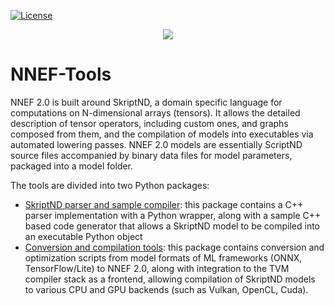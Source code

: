 [![License](https://img.shields.io/badge/License-Apache%202.0-blue.svg)](https://opensource.org/licenses/Apache-2.0)

<p align="center"><img src="https://www.khronos.org/images/jcogs_img/cache/nnef_500px_apr17_-_28de80_-_3c2b17797282ce265889b88b2035b24403f2d049.png" /></p>

# NNEF-Tools

NNEF 2.0 is built around SkriptND, a domain specific language for computations on N-dimensional arrays (tensors). It allows the detailed description of tensor operators, including custom ones, and graphs composed from them, and the compilation of models into executables via automated lowering passes. NNEF 2.0 models are essentially ScriptND source files accompanied by binary data files for model parameters, packaged into a model folder.

The tools are divided into two Python packages:
* [SkriptND parser and sample compiler](skriptnd-pyproject): this package contains a C++ parser implementation with a Python wrapper, along with a sample C++ based code generator that allows a SkriptND model to be compiled into an executable Python object
* [Conversion and compilation tools](nnef_tools-pyproject): this package contains conversion and optimization scripts from model formats of ML frameworks (ONNX, TensorFlow/Lite) to NNEF 2.0, along with integration to the TVM compiler stack as a frontend, allowing compilation of SkriptND models to various CPU and GPU backends (such as Vulkan, OpenCL, Cuda).
